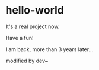 # hello-world
It's a real project now.

Have a fun!

I am back, more than 3 years later...

modified by dev~
